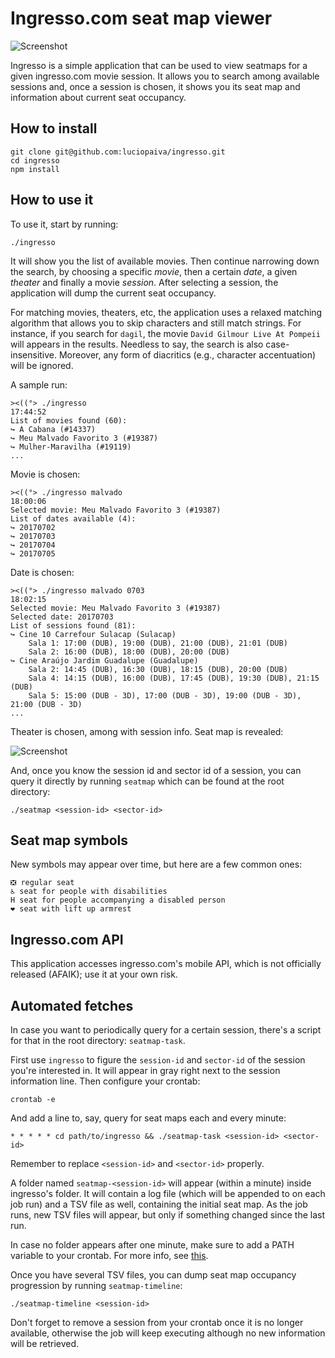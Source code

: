 # Ingresso.com seat map viewer

![Screenshot](https://raw.githubusercontent.com/luciopaiva/ingresso/master/screenshots/ingresso.png)

Ingresso is a simple application that can be used to view seatmaps for a given ingresso.com movie session. It allows you to search among available sessions and, once a session is chosen, it shows you its seat map and information about current seat occupancy.

## How to install

    git clone git@github.com:luciopaiva/ingresso.git
    cd ingresso
    npm install

## How to use it

To use it, start by running:

    ./ingresso

It will show you the list of available movies. Then continue narrowing down the search, by choosing a specific *movie*, then a certain *date*, a given *theater* and finally a movie *session*. After selecting a session, the application will dump the current seat occupancy.

For matching movies, theaters, etc, the application uses a relaxed matching algorithm that allows you to skip characters and still match strings. For instance, if you search for `dagil`, the movie `David Gilmour Live At Pompeii` will appears in the results. Needless to say, the search is also case-insensitive. Moreover, any form of diacritics (e.g., character accentuation) will be ignored.

A sample run:

    ><((°> ./ingresso                                                                                                                                                17:44:52
    List of movies found (60):
    ↪ A Cabana (#14337)
    ↪ Meu Malvado Favorito 3 (#19387)
    ↪ Mulher-Maravilha (#19119)
    ...

Movie is chosen:

    ><((°> ./ingresso malvado                                                                                                                                        18:00:06
    Selected movie: Meu Malvado Favorito 3 (#19387)
    List of dates available (4):
    ↪ 20170702
    ↪ 20170703
    ↪ 20170704
    ↪ 20170705

Date is chosen:

    ><((°> ./ingresso malvado 0703                                                                                                                                   18:02:15
    Selected movie: Meu Malvado Favorito 3 (#19387)
    Selected date: 20170703
    List of sessions found (81):
    ↪ Cine 10 Carrefour Sulacap (Sulacap)
        Sala 1: 17:00 (DUB), 19:00 (DUB), 21:00 (DUB), 21:01 (DUB)
        Sala 2: 16:00 (DUB), 18:00 (DUB), 20:00 (DUB)
    ↪ Cine Araújo Jardim Guadalupe (Guadalupe)
        Sala 2: 14:45 (DUB), 16:30 (DUB), 18:15 (DUB), 20:00 (DUB)
        Sala 4: 14:15 (DUB), 16:00 (DUB), 17:45 (DUB), 19:30 (DUB), 21:15 (DUB)
        Sala 5: 15:00 (DUB - 3D), 17:00 (DUB - 3D), 19:00 (DUB - 3D), 21:00 (DUB - 3D)
    ...

Theater is chosen, among with session info. Seat map is revealed:

![Screenshot](https://raw.githubusercontent.com/luciopaiva/ingresso/master/screenshots/ingresso-sample.png)

And, once you know the session id and sector id of a session, you can query it directly by running `seatmap` which can be found at the root directory:

    ./seatmap <session-id> <sector-id>

## Seat map symbols

New symbols may appear over time, but here are a few common ones:

    ❎ regular seat
    ♿ seat for people with disabilities
    H seat for people accompanying a disabled person
    ❤ seat with lift up armrest

## Ingresso.com API

This application accesses ingresso.com's mobile API, which is not officially released (AFAIK); use it at your own risk.

## Automated fetches

In case you want to periodically query for a certain session, there's a script for that in the root directory: `seatmap-task`.

First use `ingresso` to figure the `session-id` and `sector-id` of the session you're interested in. It will appear in gray right next to the session information line. Then configure your crontab:

    crontab -e

And add a line to, say, query for seat maps each and every minute:

    * * * * * cd path/to/ingresso && ./seatmap-task <session-id> <sector-id>

Remember to replace `<session-id>` and `<sector-id>` properly.

A folder named `seatmap-<session-id>` will appear (within a minute) inside ingresso's folder. It will contain a log file (which will be appended to on each job run) and a TSV file as well, containing the initial seat map. As the job runs, new TSV files will appear, but only if something changed since the last run.

In case no folder appears after one minute, make sure to add a PATH variable to your crontab. For more info, see [this](https://askubuntu.com/a/23438/204815).

Once you have several TSV files, you can dump seat map occupancy progression by running `seatmap-timeline`:

    ./seatmap-timeline <session-id>

Don't forget to remove a session from your crontab once it is no longer available, otherwise the job will keep executing although no new information will be retrieved.
